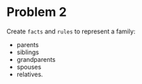 # Problem 2

Create `facts` and `rules` to represent a family:

- parents
- siblings
- grandparents
- spouses
- relatives.

